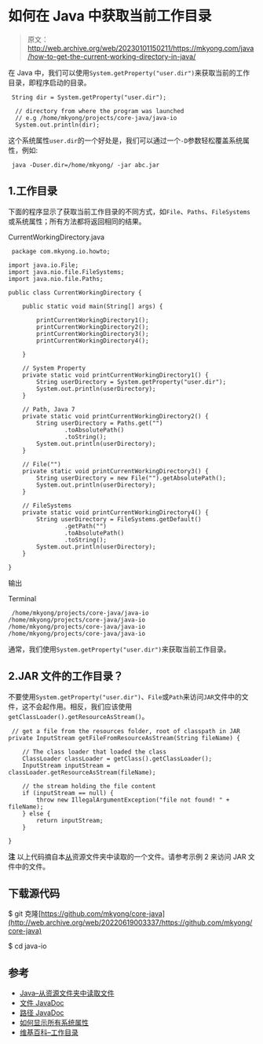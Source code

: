 # 如何在 Java 中获取当前工作目录

> 原文：<http://web.archive.org/web/20230101150211/https://mkyong.com/java/how-to-get-the-current-working-directory-in-java/>

在 Java 中，我们可以使用`System.getProperty("user.dir")`来获取当前的工作目录，即程序启动的目录。

```
 String dir = System.getProperty("user.dir");

  // directory from where the program was launched
  // e.g /home/mkyong/projects/core-java/java-io
  System.out.println(dir); 
```

这个系统属性`user.dir`的一个好处是，我们可以通过一个`-D`参数轻松覆盖系统属性，例如:

```
 java -Duser.dir=/home/mkyong/ -jar abc.jar 
```

## 1.工作目录

下面的程序显示了获取当前工作目录的不同方式，如`File`、`Paths`、`FileSystems`或系统属性；所有方法都将返回相同的结果。

CurrentWorkingDirectory.java

```
 package com.mkyong.io.howto;

import java.io.File;
import java.nio.file.FileSystems;
import java.nio.file.Paths;

public class CurrentWorkingDirectory {

    public static void main(String[] args) {

        printCurrentWorkingDirectory1();
        printCurrentWorkingDirectory2();
        printCurrentWorkingDirectory3();
        printCurrentWorkingDirectory4();

    }

    // System Property
    private static void printCurrentWorkingDirectory1() {
        String userDirectory = System.getProperty("user.dir");
        System.out.println(userDirectory);
    }

    // Path, Java 7
    private static void printCurrentWorkingDirectory2() {
        String userDirectory = Paths.get("")
                .toAbsolutePath()
                .toString();
        System.out.println(userDirectory);
    }

    // File("")
    private static void printCurrentWorkingDirectory3() {
        String userDirectory = new File("").getAbsolutePath();
        System.out.println(userDirectory);
    }

    // FileSystems
    private static void printCurrentWorkingDirectory4() {
        String userDirectory = FileSystems.getDefault()
                .getPath("")
                .toAbsolutePath()
                .toString();
        System.out.println(userDirectory);
    }

} 
```

输出

Terminal

```
 /home/mkyong/projects/core-java/java-io
/home/mkyong/projects/core-java/java-io
/home/mkyong/projects/core-java/java-io
/home/mkyong/projects/core-java/java-io 
```

通常，我们使用`System.getProperty("user.dir")`来获取当前工作目录。

## 2.JAR 文件的工作目录？

不要使用`System.getProperty("user.dir")`、`File`或`Path`来访问`JAR`文件中的文件，这不会起作用。相反，我们应该使用`getClassLoader().getResourceAsStream()`。

```
 // get a file from the resources folder, root of classpath in JAR
private InputStream getFileFromResourceAsStream(String fileName) {

    // The class loader that loaded the class
    ClassLoader classLoader = getClass().getClassLoader();
    InputStream inputStream = classLoader.getResourceAsStream(fileName);

    // the stream holding the file content
    if (inputStream == null) {
        throw new IllegalArgumentException("file not found! " + fileName);
    } else {
        return inputStream;
    }

} 
```

**注**
以上代码摘自本[从](/web/20220619003337/https://mkyong.com/java/java-read-a-file-from-resources-folder/)资源文件夹中读取的一个文件。请参考示例 2 来访问 JAR 文件中的文件。

## 下载源代码

$ git 克隆[https://github.com/mkyong/core-java](http://web.archive.org/web/20220619003337/https://github.com/mkyong/core-java)

$ cd java-io

## 参考

*   [Java–从资源文件夹中读取文件](/web/20220619003337/https://mkyong.com/java/java-read-a-file-from-resources-folder/)
*   [文件 JavaDoc](http://web.archive.org/web/20220619003337/https://docs.oracle.com/en/java/javase/11/docs/api/java.base/java/io/File.html)
*   [路径 JavaDoc](http://web.archive.org/web/20220619003337/https://docs.oracle.com/en/java/javase/11/docs/api/java.base/java/nio/file/Path.html)
*   [如何显示所有系统属性](http://web.archive.org/web/20220619003337/https://mkyong.com/java/how-to-list-all-system-properties-key-and-value-in-java/)
*   [维基百科–工作目录](http://web.archive.org/web/20220619003337/https://en.wikipedia.org/wiki/Working_directory)

<input type="hidden" id="mkyong-current-postId" value="2847">